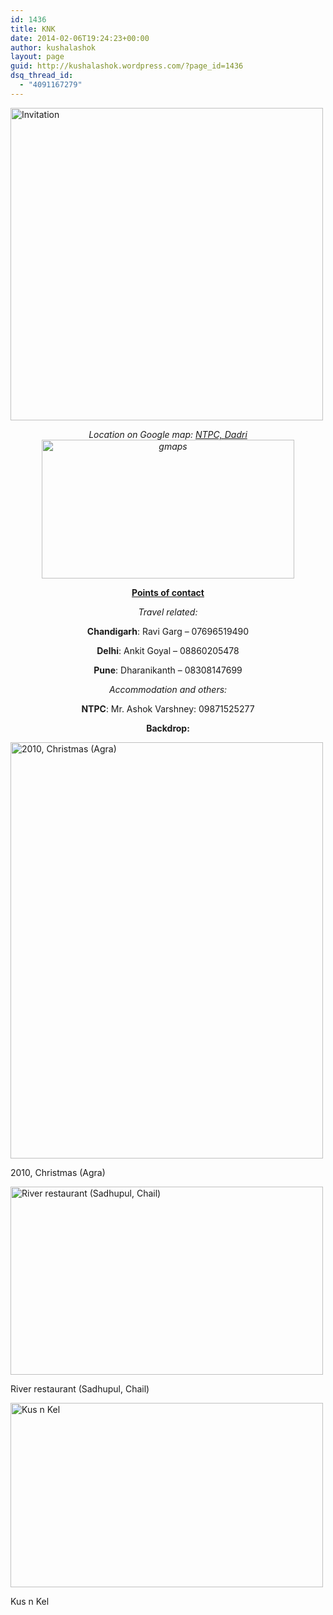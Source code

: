 ```yaml
---
id: 1436
title: KNK
date: 2014-02-06T19:24:23+00:00
author: kushalashok
layout: page
guid: http://kushalashok.wordpress.com/?page_id=1436
dsq_thread_id:
  - "4091167279"
---
```

[<img class="aligncenter size-large wp-image-1442" alt="Invitation" src="http://kushalashok.files.wordpress.com/2014/02/weddingchicks-download-1391920787.png?w=500" width="500" height="500" />](http://kushalashok.files.wordpress.com/2014/02/weddingchicks-download-1391920787.png)

<p style="text-align:center;">
  <em>Location on Google map: <a title="Map link" href="https://maps.google.co.in/maps/ms?msid=214770878366227038355.0004f1f23b63b23488615&msa=0&ll=28.612857,77.603302&spn=0.280598,0.528374" target="_blank">NTPC, Dadri<br /> </a><a title="NTPC Dadri on map" href="https://maps.google.co.in/maps/ms?msid=214770878366227038355.0004f1f23b63b23488615&msa=0&ll=28.612857,77.603302&spn=0.280598,0.528374" target="_blank"><img class="aligncenter size-full wp-image-1445" alt="gmaps" src="http://kushalashok.files.wordpress.com/2014/02/gmaps.jpg" width="404" height="222" /></a></em>
</p>

<p style="text-align:center;">
  <span style="text-decoration:underline;"><strong>Points of contact</strong></span>
</p>

<p style="text-align:center;">
  <em>Travel related:</em>
</p>

<p style="text-align:center;">
  <strong>Chandigarh</strong>: Ravi Garg &#8211; 07696519490
</p>

<p style="text-align:center;">
  <strong>Delhi</strong>: Ankit Goyal &#8211; 08860205478
</p>

<p style="text-align:center;">
  <strong>Pune</strong>: Dharanikanth &#8211; 08308147699
</p>

<p style="text-align:center;">
  <em>Accommodation and others:</em>
</p>

<p style="text-align:center;">
  <b>NTPC</b>: Mr. Ashok Varshney: 09871525277
</p>

<p style="text-align:center;">
  <strong>Backdrop:<br /> </strong>
</p>

<div id="attachment_1448" style="width: 500px" class="wp-caption aligncenter">
  <a href="http://kushalashok.files.wordpress.com/2014/02/agra1.jpg"><img class="size-large wp-image-1448 " title="2010, Christmas (Agra)" alt="2010, Christmas (Agra)" src="http://kushalashok.files.wordpress.com/2014/02/agra1.jpg?w=500" width="500" height="666" /></a>
  
  <p class="wp-caption-text">
    2010, Christmas (Agra)
  </p>
</div>

<div id="attachment_1447" style="width: 500px" class="wp-caption aligncenter">
  <a href="http://kushalashok.files.wordpress.com/2014/02/knk21.jpg"><img class="size-large wp-image-1447 " title="River restaurant (Sadhupul, Chail)" alt="River restaurant (Sadhupul, Chail)" src="http://kushalashok.files.wordpress.com/2014/02/knk21.jpg?w=500" width="500" height="301" /></a>
  
  <p class="wp-caption-text">
    River restaurant (Sadhupul, Chail)
  </p>
</div>

<div id="attachment_1451" style="width: 500px" class="wp-caption aligncenter">
  <a href="http://kushalashok.files.wordpress.com/2014/02/goodframes.jpg"><img class="size-large wp-image-1451" alt="Kus n Kel" src="http://kushalashok.files.wordpress.com/2014/02/goodframes.jpg?w=500" width="500" height="295" /></a>
  
  <p class="wp-caption-text">
    Kus n Kel
  </p>
</div>